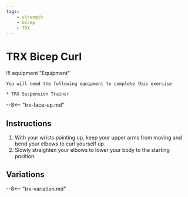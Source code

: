 ```yaml
---
tags:
    - strength
    - bicep
    - TRX
---
```


# TRX Bicep Curl

!!! equipment "Equipment"

    You will need the following equipment to complete this exercise
    
    * TRX Suspension Trainer

--8<-- "trx-face-up.md"

## Instructions

1. With your wrists pointing up, keep your upper arms from moving and bend your elbows to curl yourself up.
2. Slowly straighten your elbows to lower your body to the starting position.

## Variations

--8<-- "trx-variation.md"
